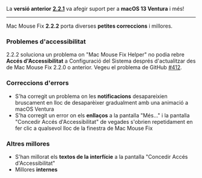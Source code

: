 La **versió anterior** [**2.2.1**](https://github.com/noah-nuebling/mac-mouse-fix/releases/tag/2.2.1) va afegir suport per a **macOS 13 Ventura** i més!

---

Mac Mouse Fix **2.2.2** porta diverses **petites correccions** i millores.

### Problemes d'accessibilitat

2.2.2 soluciona un problema on "Mac Mouse Fix Helper" no podia rebre **Accés d'Accessibilitat** a Configuració del Sistema després d'actualitzar des de Mac Mouse Fix 2.2.0 o anterior. Vegeu el problema de GitHub [#412](https://github.com/noah-nuebling/mac-mouse-fix/issues/412).

### Correccions d'errors

- S'ha corregit un problema on les **notificacions** desapareixien bruscament en lloc de desaparèixer gradualment amb una animació a macOS Ventura
- S'ha corregit un error on els **enllaços** a la pantalla "Més..." i la pantalla "Concedir Accés d'Accessibilitat" de vegades s'obrien repetidament en fer clic a qualsevol lloc de la finestra de Mac Mouse Fix

### Altres millores

- S'han millorat els **textos de la interfície** a la pantalla "Concedir Accés d'Accessibilitat"
- Millores **internes**